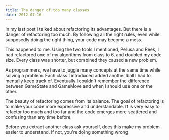 ```yaml
---
title: The danger of too many classes
date: 2012-07-16
---
```


In my last post I talked about refactoring its advantages. But there is
a danger of refactoring too much. By following all the right rules, even while
supposedly doing the right thing, your code may become a mess.

This happened to me. Using the two tools I mentioned, Pelusa and Reek, I had
refactored one of my algorithms from class to 6, and doubled my code size.
Every class was shorter, but combined they caused a new problem.

As programmers, we have to juggle many concepts at the same time while solving
a problem. Each class I introduced added another ball I had to mentally keep
track of. Eventually I couldn't remember the difference between GameState and
GameMove and when I should use one or the other.

The beauty of refactoring comes from its balance. The goal of refactoring is to
make your code more expressive and understandable. It is very easy to refactor
too much and too far and the code emerges more scattered and confusing than
any time before.

Before you extract another class ask yourself, does this make my problem
easier to understand. If not, you're doing something wrong.
